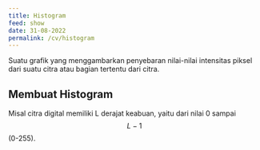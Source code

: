 ```yaml
---
title: Histogram
feed: show
date: 31-08-2022
permalink: /cv/histogram
---
```


Suatu grafik yang menggambarkan penyebaran nilai-nilai intensitas piksel dari suatu citra atau bagian tertentu dari citra.

## Membuat Histogram

Misal citra digital memiliki L derajat keabuan, yaitu dari nilai 0 sampai $$L-1$$ (0-255).
